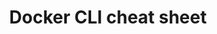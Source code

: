 ---
layout: cheat-sheet
title: Docker CLI cheat sheet
categories: [cheat-sheet, docker]
file: docker-cli-cheat-sheet
image: /assets/images/banners/docker-cli-cheat-sheet-banner.png
---